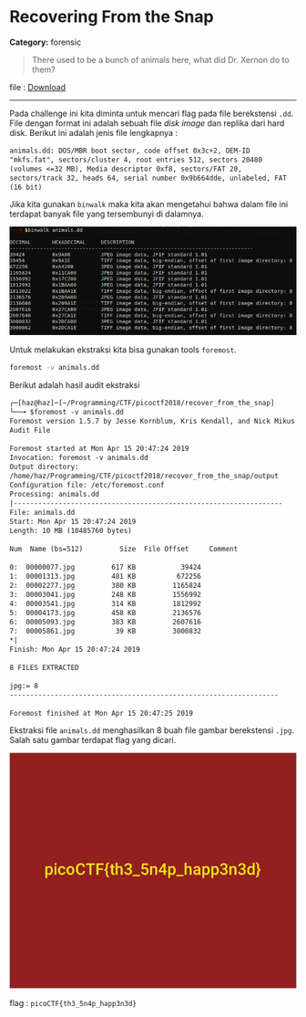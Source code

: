 # Recovering From the Snap
**Category:** forensic
> There used to be a bunch of animals here, what did Dr. Xernon do to them?

file : [Download](https://2018shell.picoctf.com/static/b8561b04f5c7107ecb2f15c9a8c79fb8/animals.dd)

---

Pada challenge ini kita diminta untuk mencari flag pada file berekstensi `.dd`. File dengan format ini adalah sebuah file _disk image_ dan replika dari hard disk. Berikut ini adalah jenis file lengkapnya :

```
animals.dd: DOS/MBR boot sector, code offset 0x3c+2, OEM-ID "mkfs.fat", sectors/cluster 4, root entries 512, sectors 20480 (volumes <=32 MB), Media descriptor 0xf8, sectors/FAT 20, sectors/track 32, heads 64, serial number 0x9b664dde, unlabeled, FAT (16 bit)
```

Jika kita gunakan `binwalk` maka kita akan mengetahui bahwa dalam file ini terdapat banyak file yang tersembunyi di dalamnya.

![](./ss01.png)

Untuk melakukan ekstraksi kita bisa gunakan tools `foremost`.

```bash
foremost -v animals.dd
```

Berikut adalah hasil audit ekstraksi
```console
┌─[haz@haz]─[~/Programming/CTF/picoctf2018/recover_from_the_snap]
└──╼ $foremost -v animals.dd 
Foremost version 1.5.7 by Jesse Kornblum, Kris Kendall, and Nick Mikus
Audit File

Foremost started at Mon Apr 15 20:47:24 2019
Invocation: foremost -v animals.dd 
Output directory: /home/haz/Programming/CTF/picoctf2018/recover_from_the_snap/output
Configuration file: /etc/foremost.conf
Processing: animals.dd
|------------------------------------------------------------------
File: animals.dd
Start: Mon Apr 15 20:47:24 2019
Length: 10 MB (10485760 bytes)
 
Num	 Name (bs=512)	       Size	 File Offset	 Comment 

0:	00000077.jpg 	     617 KB 	      39424 	 
1:	00001313.jpg 	     481 KB 	     672256 	 
2:	00002277.jpg 	     380 KB 	    1165824 	 
3:	00003041.jpg 	     248 KB 	    1556992 	 
4:	00003541.jpg 	     314 KB 	    1812992 	 
5:	00004173.jpg 	     458 KB 	    2136576 	 
6:	00005093.jpg 	     383 KB 	    2607616 	 
7:	00005861.jpg 	      39 KB 	    3000832 	 
*|
Finish: Mon Apr 15 20:47:24 2019

8 FILES EXTRACTED
	
jpg:= 8
------------------------------------------------------------------

Foremost finished at Mon Apr 15 20:47:25 2019
```

Ekstraksi file `animals.dd` menghasilkan 8 buah file gambar berekstensi `.jpg`. Salah satu gambar terdapat flag yang dicari.

![](./flag.jpg)

flag : `picoCTF{th3_5n4p_happ3n3d}`

